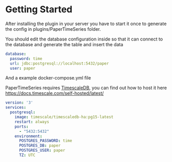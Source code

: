 # Getting Started

After installing the plugin in your server you have to start it once to generate the config in plugins/PaperTimeSeries folder.

You should edit the database configuration inside so that it can connect to the database and generate the table and insert the data


```yml [plugin.yml]
database:
  password: time
  url: jdbc:postgresql://localhost:5432/paper
  user: paper
```

And a example docker-compose.yml file

PaperTimeSeries requires [TimescaleDB](https://www.timescale.com/), you can find out how to host it here <https://docs.timescale.com/self-hosted/latest/>

```yml [ocker-compose.yml]
version: '3'
services:
  postgresql:
    image: timescale/timescaledb-ha:pg15-latest
    restart: always
    ports:
      - "5432:5432"
    environment:
      POSTGRES_PASSWORD: time
      POSTGRES_DB: paper
      POSTGRES_USER: paper
      TZ: UTC
```